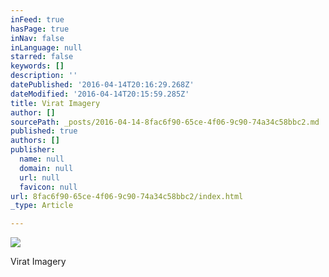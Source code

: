 ```yaml
---
inFeed: true
hasPage: true
inNav: false
inLanguage: null
starred: false
keywords: []
description: ''
datePublished: '2016-04-14T20:16:29.268Z'
dateModified: '2016-04-14T20:15:59.285Z'
title: Virat Imagery
author: []
sourcePath: _posts/2016-04-14-8fac6f90-65ce-4f06-9c90-74a34c58bbc2.md
published: true
authors: []
publisher:
  name: null
  domain: null
  url: null
  favicon: null
url: 8fac6f90-65ce-4f06-9c90-74a34c58bbc2/index.html
_type: Article

---
```

![](https://the-grid-user-content.s3-us-west-2.amazonaws.com/b5e999a9-3140-493e-870d-8debf420e591.jpg)

Virat Imagery